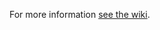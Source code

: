 For more information
[see the wiki](https://github.com/Azure/device-simulation-dotnet/wiki/Device-Types).
